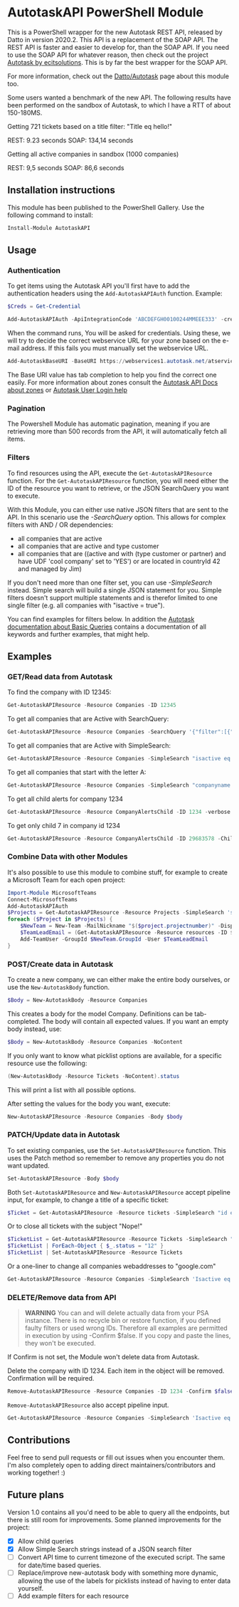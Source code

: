 ﻿# AutotaskAPI PowerShell Module

This is a PowerShell wrapper for the new Autotask REST API, released by Datto in version 2020.2. This API is a replacement of the SOAP API. The REST API is faster and easier to develop for, than the SOAP API. If you need to use the SOAP API for whatever reason, then check out the project [Autotask by ecitsolutions](https://github.com/ecitsolutions/Autotask). This is by far the best wrapper for the SOAP API.

For more information, check out the [Datto/Autotask](https://www.datto.com/integrations/lime-networks-b-v-cyberdrain-com) page about this module too.

Some users wanted a benchmark of the new API. The following results have been performed on the sandbox of Autotask, to which I have a RTT of about 150-180MS.

Getting 721 tickets based on a title filter: "Title eq hello!"

REST: 9.23 seconds
SOAP: 134,14 seconds

Getting all active companies in sandbox (1000 companies)

REST: 9,5 seconds
SOAP: 86,6 seconds

## Installation instructions

This module has been published to the PowerShell Gallery. Use the following command to install:  

```powershell
Install-Module AutotaskAPI
```

## Usage

### Authentication

To get items using the Autotask API you'll first have to add the authentication headers using the `Add-AutotaskAPIAuth` function. Example:

```powershell
$Creds = Get-Credential

Add-AutotaskAPIAuth -ApiIntegrationCode 'ABCDEFGH00100244MMEEE333' -credentials $Creds
```

When the command runs, You will be asked for credentials. Using these, we will try to decide the correct webservice URL for your zone based on the e-mail address. If this fails you must manually set the webservice URL.

```powershell
Add-AutotaskBaseURI -BaseURI https://webservices1.autotask.net/atservicesrest
```

The Base URI value has tab completion to help you find the correct one easily. For more information about zones consult the [Autotask API Docs about zones](https://www.autotask.net/help/developerhelp/Content/APIs/General/API_Zones.htm) or [Autotask User Login help](https://www.autotask.net/help/Content/2_Getting_Started/LogIntoAutotask.htm?Highlight=hosted)

### Pagination

The Powershell Module has automatic pagination, meaning if you are retrieving more than 500 records from the API, it will automatically fetch all items.

### Filters

To find resources using the API, execute the `Get-AutotaskAPIResource` function. For the `Get-AutotaskAPIResource` function, you will need either the ID of the resource you want to retrieve, or the JSON SearchQuery you want to execute.

With this Module, you can either use native JSON filters that are sent to the API. In this scenario use the *-SearchQuery* option. This allows for complex filters with AND / OR dependencies:

- all companies that are active
- all companies that are active and type customer
- all companies that are ((active and with (type customer or partner) and have UDF 'cool company' set to 'YES') or are located in countryId 42 and managed by Jim)

If you don't need more than one filter set, you can use *-SimpleSearch* instead. Simple search will build a single JSON statement for you. Simple filters doesn't support  multiple statements and is therefor limited to one single filter (e.g. all companies with "isactive = true").

You can find examples for filters below. In addition the [Autotask documentation about Basic Queries](https://www.autotask.net/help/developerhelp/Content/APIs/REST/API_Calls/REST_Basic_Query_Calls.htm) contains a documentation of all keywords and further examples, that might help.

## Examples

### GET/Read data from Autotask

To find the company with ID 12345:

```powershell
Get-AutotaskAPIResource -Resource Companies -ID 12345
```

To get all companies that are Active with SearchQuery:

```powershell
Get-AutotaskAPIResource -Resource Companies -SearchQuery '{"filter":[{"op":"eq","field":"isactive","value":"true"}]}'
```

To get all companies that are Active with SimpleSearch:

```powershell
Get-AutotaskAPIResource -Resource Companies -SimpleSearch "isactive eq $true"
```

To get all companies that start with the letter A:

```powershell
Get-AutotaskAPIResource -Resource Companies -SimpleSearch "companyname beginswith A"
```

To get all child alerts for company 1234

```powershell
Get-AutotaskAPIResource -Resource CompanyAlertsChild -ID 1234 -verbose
```

To get only child 7 in company id 1234

```powershell
Get-AutotaskAPIResource -Resource CompanyAlertsChild -ID 29683578 -ChildID 7
```

### Combine Data with other Modules

It's also possible to use this module to combine stuff, for example to create a Microsoft Team for each open project:

```powershell
Import-Module MicrosoftTeams
Connect-MicrosoftTeams
Add-AutotaskAPIAuth
$Projects = Get-AutotaskAPIResource -Resource Projects -SimpleSearch 'status ne completed'
foreach ($Project in $Projects) {
    $NewTeam = New-Team -MailNickname "$($project.projectnumber)" -DisplayName "$($project.projectnumber) - $($project.name)" -Visibility "private"
    $TeamLeadEmail = (Get-AutotaskAPIResource -Resource resources -ID $($project.projectLeadResourceID)).email
    Add-TeamUser -GroupId $NewTeam.GroupId -User $TeamLeadEmail
}
```

### POST/Create data in Autotask

To create a new company, we can either make the entire body ourselves, or use the `New-AutotaskBody` function.

```powershell
$Body = New-AutotaskBody -Resource Companies
```

This creates a body for the model Company. Definitions can be tab-completed. The body will contain all expected values. If you want an empty body instead, use:

```powershell
$Body = New-AutotaskBody -Resource Companies -NoContent
```

If you only want to know what picklist options are available, for a specific resource use the following:

```powershell
(New-AutotaskBody -Resource Tickets -NoContent).status
```

This will print a list with all possible options.

After setting the values for the body you want, execute:

```powershell
New-AutotaskAPIResource -Resource Companies -Body $body
```

### PATCH/Update data in Autotask

To set existing companies, use the `Set-AutotaskAPIResource` function. This uses the Patch method so remember to remove any properties you do not want updated.

```powershell
Set-AutotaskAPIResource -Body $body
```

Both `Set-AutotaskAPIResource` and `New-AutotaskAPIResource` accept pipeline input, for example, to change a title of a specific ticket:

```powershell
$Ticket = Get-AutotaskAPIResource -Resource tickets -SimpleSearch "id eq 12345"
```

Or to close all tickets with the subject "Nope!"

```powershell
$TicketList = Get-AutotaskAPIResource -Resource Tickets -SimpleSearch "title eq Nope!"
$TicketList | ForEach-Object { $_.status = "12" }
$TicketList | Set-AutotaskAPIResource -Resource Tickets
```

Or a one-liner to change all companies webaddresses to "google.com"

```powershell
Get-AutotaskAPIResource -Resource Companies -SimpleSearch 'Isactive eq true' | ForEach-Object {$_.Webaddress = "www.google.com"; $_} | Set-AutotaskAPIResource -Resource Companies
```

### DELETE/Remove data from API

> **WARNING**
> You can and will delete actually data from your PSA instance. There is no recycle bin or restore function, if you defined faulty filters or used wrong IDs. Therefore all examples are permitted in execution by using -Confirm $false. If you copy and paste the lines, they won't be executed.

If Confirm is not set, the Module won't delete data from Autotask.

Delete the company with ID 1234. Each item in the object will be removed. Confirmation will be required.

```powershell
Remove-AutotaskAPIResource -Resource Companies -ID 1234 -Confirm $false
```

`Remove-AutotaskAPIResource` also accept pipeline input.

```powershell
Get-AutotaskAPIResource -Resource Companies -SimpleSearch 'Isactive eq true' | Remove-AutotaskAPIResource -Confirm $false
```

<!-- #TODO: Check, whether an array of IDs is actually supported -->

## Contributions

Feel free to send pull requests or fill out issues when you encounter them. I'm also completely open to adding direct maintainers/contributors and working together! :)

## Future plans

Version 1.0 contains all you'd need to be able to query all the endpoints, but there is still room for improvements. Some planned improvements for the project:

- [x] Allow child queries
- [x] Allow Simple Search strings instead of a JSON search filter
- [ ] Convert API time to current timezone of the executed script. The same for date/time based queries.
- [ ] Replace/improve new-autotask body with something more dynamic, allowing the use of the labels for picklists instead of having to enter data yourself.
- [ ] Add example filters for each resource
